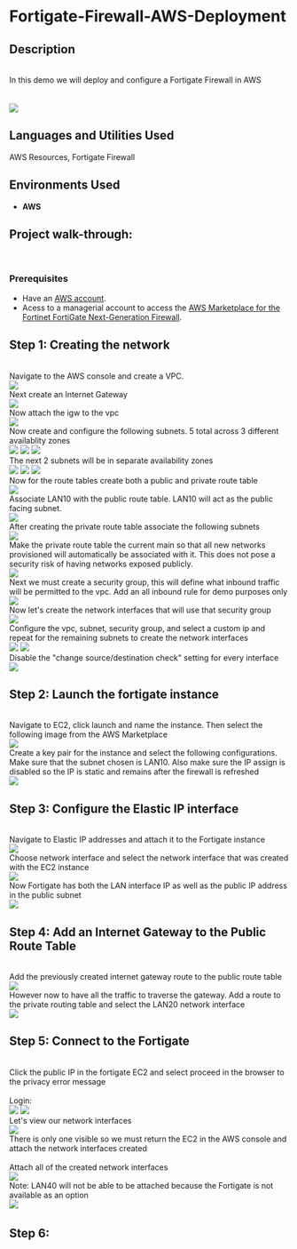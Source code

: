 # Fortigate-Firewall-AWS-Deployment
<h2>Description</h2>
<br/> In this demo we will deploy and configure a Fortigate Firewall in AWS
<br />
<br/> <br/>
<img src="https://github.com/user-attachments/assets/697be1e2-ba8d-411c-969f-c79712584eec"/>


<h2>Languages and Utilities Used</h2>

AWS Resources, Fortigate Firewall

<h2>Environments Used </h2>

- <b> AWS </b>

<h2>Project walk-through:</h2>
<br/>
<p align="center">


### **Prerequisites**  
- Have an [AWS account](https://aws.amazon.com/console/).   
- Acess to a managerial account to access the [AWS Marketplace for the Fortinet FortiGate Next-Generation Firewall](https://aws.amazon.com/marketplace/pp/prodview-wory773oau6wq?ref_=beagle&applicationId=AWSMPContessa#pdp-reviews).

## Step 1: Creating the network
<br/> Navigate to the AWS console and create a VPC. <br/>
<img src="https://github.com/user-attachments/assets/e3b9eb11-1e79-47b7-8674-828ae16faeeb"/>
<br/> Next create an Internet Gateway <br/>
<img src="https://github.com/user-attachments/assets/6de9321a-454f-4f51-b99e-196eb4c7d8fc"/>
<br/> Now attach the igw to the vpc <br/>
<img src="https://github.com/user-attachments/assets/c7eb038d-066a-4415-872b-abc95334b7c4"/>
<br/> Now create and configure the following subnets. 5 total across 3 different availablity zones  <br/>
<img src="https://github.com/user-attachments/assets/fed05e56-12a3-4abb-9e0f-c22d05b60b1c"/>
<img src="https://github.com/user-attachments/assets/561977b0-5910-4a07-bb4e-841c27502db3"/>
<img src="https://github.com/user-attachments/assets/2ac4c384-7106-4e5b-81a3-79022a7b0918"/>
<br/> The next 2 subnets will be in separate availability zones <br/>
<img src="https://github.com/user-attachments/assets/b59ada85-1f9c-4509-b053-e5bfda72f91d"/>
<img src="https://github.com/user-attachments/assets/a156e67c-fbce-4d03-882d-a59cf3d49819"/>
<img src="https://github.com/user-attachments/assets/5f13f71c-03fc-4b15-a638-b4d6e8244ba4"/>
<br/> Now for the route tables create both a public and private route table <br/>
<img src="https://github.com/user-attachments/assets/93299e55-c4e5-453d-a375-2c9a78c73a8d"/>
<br/> Associate LAN10 with the public route table. LAN10 will act as the public facing subnet. <br/>
<img src="https://github.com/user-attachments/assets/0d630958-028e-4be9-8713-9abdbf409f2e"/>
<br/> After creating the private route table associate the following subnets <br/>
<img src="https://github.com/user-attachments/assets/1a191418-1e82-4720-9e15-67ba3b2f327d"/>
<br/> Make the private route table the current main so that all new networks provisioned will automatically be associated with it. This does not pose a security risk of having networks exposed publicly. <br/>
<img src="https://github.com/user-attachments/assets/a6c25f91-b20f-42ba-80d3-a1e3ad28e758"/>
<br/> Next we must create a security group, this will define what inbound traffic will be permitted to the vpc. Add an all inbound rule for demo purposes only <br/>
<img src="https://github.com/user-attachments/assets/5acb83b2-6872-4d80-9053-e8f3dfaa5e3c"/>
<br/> Now let's create the network interfaces that will use that security group <br/>
<img src="https://github.com/user-attachments/assets/d3b5430e-d5e4-413b-bb62-424870ad719d"/>
<br/> Configure the vpc, subnet, security group, and select a custom ip and repeat for the remaining subnets to create the network interfaces <br/>
<img src="https://github.com/user-attachments/assets/048d5c60-a607-410a-8c0c-d335bc14f4e4"/>
<img src="https://github.com/user-attachments/assets/3ca7f3cb-4e1d-497c-b57f-526609c4988b"/>
<br/> Disable the "change source/destination check" setting for every interface <br/>
<img src="https://github.com/user-attachments/assets/3124005f-0741-4458-be83-dbbb58fde2d8"/>


## Step 2: Launch the fortigate instance

<br/> Navigate to EC2, click launch and name the instance. Then select the following image from the AWS Marketplace <br/>
<img src="https://github.com/user-attachments/assets/b296695e-e050-435d-943e-e2955794d7b8"/>
<br/> Create a key pair for the instance and select the following configurations. Make sure that the subnet chosen is LAN10. Also make sure the IP assign is disabled so the IP is static and remains after the firewall is refreshed <br/>
<img src="https://github.com/user-attachments/assets/5e58c708-2e5a-4600-a245-db8142ac97c2"/>

## Step 3: Configure the Elastic IP interface
<br/> Navigate to Elastic IP addresses and attach it to the Fortigate instance <br/>
<img src="https://github.com/user-attachments/assets/230fd58b-33d2-44a9-b85c-4e7b83fad46e"/>
<br/> Choose network interface and select the network interface that was created with the EC2 instance <br/>
<img src="https://github.com/user-attachments/assets/8e6c92ec-c6d2-49b2-b6aa-0d3004462ba9"/>
<br/> Now Fortigate has both the LAN interface IP as well as the public IP address in the public subnet <br/>
<img src="https://github.com/user-attachments/assets/1da79da5-75ab-460d-a842-0b2d1bfe9f6f"/>

## Step 4: Add an Internet Gateway to the Public Route Table
<br/> Add the previously created internet gateway route to the public route table <br/>
<img src="https://github.com/user-attachments/assets/074305ef-7677-4b5c-bd51-94dbfd573206"/>
<br/> However now to have all the traffic to traverse the gateway. Add a route to the private routing table and select the LAN20 network interface <br/>
<img src="https://github.com/user-attachments/assets/0a2975c3-dedc-4b18-b141-5220f100991a"/>

## Step 5: Connect to the Fortigate 

<br/> Click the public IP in the fortigate EC2 and select proceed in the browser to the privacy error message <br/>
<br/> Login: <br/>
<img src="https://github.com/user-attachments/assets/cebe8938-0696-4096-b02c-dbef080ed5b8"/>
<img src="https://github.com/user-attachments/assets/f06fea18-7185-4ae7-8e25-c9e6a588dda3"/>
<br/> Let's view our network interfaces <br/>
<img src="https://github.com/user-attachments/assets/8df22f48-2178-4b2f-abf4-cdbd90e65852"/>
<br/> There is only one visible so we must return the EC2 in the AWS console and attach the network interfaces created <br/>
<br/> Attach all of the created network interfaces <br/>
<img src="https://github.com/user-attachments/assets/6bf3844e-d9dc-49af-907d-d46d48d769c2"/>
<br/> Note: LAN40 will not be able to be attached because the Fortigate is not available as an option <br/>
<img src="https://github.com/user-attachments/assets/01bb396e-63fd-45fa-bca2-b53f6e4eb57f"/>
<img src=""/>
<img src=""/>
<img src=""/>

## Step 6: 

<img src=""/>
<br/> <br/>
<img src=""/>



<br/> <br/>
<img src=""/>
<br/> <br/>
<img src=""/>
<br/> <br/>
<img src=""/>
<br/> <br/>
<img src=""/>
<br/> <br/>
<img src=""/>
<br/> <br/>
<img src=""/>
<br/> <br/>
<img src=""/>
<br/> <br/>
<img src=""/>



